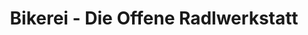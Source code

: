 ---
title: "Bikerei - Die Offene Radlwerkstatt"
url: /innsbruck/bikerei-die-offene-radlwerkstatt/
shop: Fahrrad
---